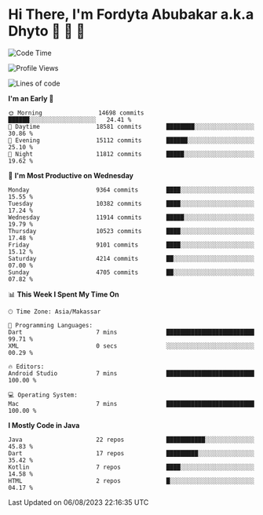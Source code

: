 # Hi There, I'm Fordyta Abubakar a.k.a Dhyto 👋 👋 👋 

<!--
**DhytoDev/dhytodev** is a ✨ _special_ ✨ repository because its `README.md` (this file) appears on your GitHub profile.

Here are some ideas to get you started:

- 🔭 I’m currently working on ...
- 🌱 I’m currently learning ...
- 👯 I’m looking to collaborate on ...
- 🤔 I’m looking for help with ...
- 💬 Ask me about ...
- 📫 How to reach me: ...
- 😄 Pronouns: ...
- ⚡ Fun fact: ...
-->

<!--START_SECTION:waka-->
![Code Time](http://img.shields.io/badge/Code%20Time-1%2C977%20hrs%2019%20mins-blue)

![Profile Views](http://img.shields.io/badge/Profile%20Views-0-blue)

![Lines of code](https://img.shields.io/badge/From%20Hello%20World%20I%27ve%20Written-7.5%20million%20lines%20of%20code-blue)

**I'm an Early 🐤** 

```text
🌞 Morning                14698 commits       ██████░░░░░░░░░░░░░░░░░░░   24.41 % 
🌆 Daytime                18581 commits       ████████░░░░░░░░░░░░░░░░░   30.86 % 
🌃 Evening                15112 commits       ██████░░░░░░░░░░░░░░░░░░░   25.10 % 
🌙 Night                  11812 commits       █████░░░░░░░░░░░░░░░░░░░░   19.62 % 
```
📅 **I'm Most Productive on Wednesday** 

```text
Monday                   9364 commits        ████░░░░░░░░░░░░░░░░░░░░░   15.55 % 
Tuesday                  10382 commits       ████░░░░░░░░░░░░░░░░░░░░░   17.24 % 
Wednesday                11914 commits       █████░░░░░░░░░░░░░░░░░░░░   19.79 % 
Thursday                 10523 commits       ████░░░░░░░░░░░░░░░░░░░░░   17.48 % 
Friday                   9101 commits        ████░░░░░░░░░░░░░░░░░░░░░   15.12 % 
Saturday                 4214 commits        ██░░░░░░░░░░░░░░░░░░░░░░░   07.00 % 
Sunday                   4705 commits        ██░░░░░░░░░░░░░░░░░░░░░░░   07.82 % 
```


📊 **This Week I Spent My Time On** 

```text
🕑︎ Time Zone: Asia/Makassar

💬 Programming Languages: 
Dart                     7 mins              █████████████████████████   99.71 % 
XML                      0 secs              ░░░░░░░░░░░░░░░░░░░░░░░░░   00.29 % 

🔥 Editors: 
Android Studio           7 mins              █████████████████████████   100.00 % 

💻 Operating System: 
Mac                      7 mins              █████████████████████████   100.00 % 
```

**I Mostly Code in Java** 

```text
Java                     22 repos            ███████████░░░░░░░░░░░░░░   45.83 % 
Dart                     17 repos            █████████░░░░░░░░░░░░░░░░   35.42 % 
Kotlin                   7 repos             ████░░░░░░░░░░░░░░░░░░░░░   14.58 % 
HTML                     2 repos             █░░░░░░░░░░░░░░░░░░░░░░░░   04.17 % 
```




 Last Updated on 06/08/2023 22:16:35 UTC
<!--END_SECTION:waka-->
